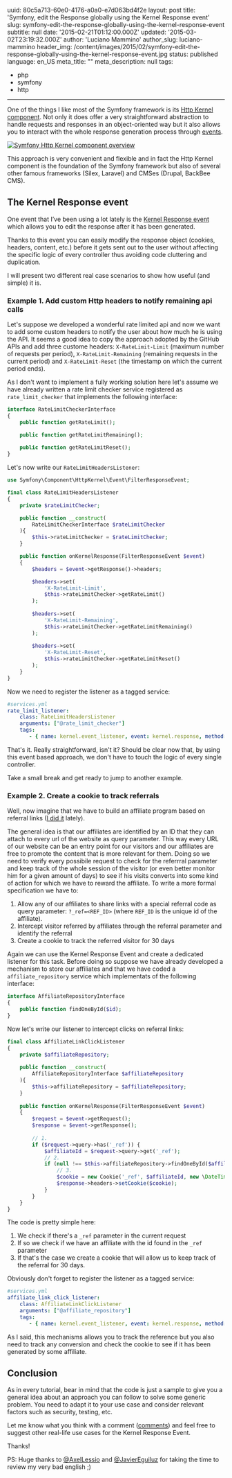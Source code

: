 uuid:             80c5a713-60e0-4176-a0a0-e7d063bd4f2e
layout:           post
title:            'Symfony, edit the Response globally using the Kernel Response event'
slug:             symfony-edit-the-response-globally-using-the-kernel-response-event
subtitle:         null
date:             '2015-02-21T01:12:00.000Z'
updated:          '2015-03-02T23:19:32.000Z'
author:           'Luciano Mammino'
author_slug:      luciano-mammino
header_img:       /content/images/2015/02/symfony-edit-the-response-globally-using-the-kernel-response-event.jpg
status:           published
language:         en_US
meta_title:       ""
meta_description: null
tags:
  - php
  - symfony
  - http

---

One of the things I like most of the Symfony framework is its [Http Kernel component](https://packagist.org/packages/symfony/http-kernel). Not only it does offer a very straightforward abstraction to handle requests and responses in an object-oriented way but it also allows you to interact with the whole response generation process through [events](http://symfony.com/doc/current/components/http_kernel/introduction.html#creating-an-event-listener).

[![Symfony Http Kernel component overview](/content/images/2015/02/symfony-http-kernel-component-overview-scheme.png)](http://symfony.com/doc/current/components/http_kernel/introduction.html)

This approach is very convenient and flexible and in fact the Http Kernel component is the foundation of the Symfony framework but also of several other famous frameworks (Silex, Laravel) and CMSes (Drupal, BackBee CMS).


## The Kernel Response event
One event that I’ve been using a lot lately is the  [Kernel Response event](http://api.symfony.com/master/Symfony/Component/HttpKernel/Event/FilterResponseEvent.html) which allows you to edit the response after it has been generated.

Thanks to this event you can easily modify the response object (cookies, headers, content, etc.) before it gets sent out to the user without affecting the specific logic of every controller thus avoiding code cluttering and duplication.

I will present two different real case scenarios to show how useful (and simple) it is.

### Example 1. Add custom Http headers to notify remaining api calls
Let's suppose we developed a wonderful rate limited api and now we want to add some custom headers to notify the user about how much he is using the API.
It seems a good idea to copy the approach adopted by the GitHub APIs and add three custome headers: `X-RateLimit-Limit` (maximum number of requests per period), `X-RateLimit-Remaining` (remaining requests in the current period) and `X-RateLimit-Reset` (the timestamp on which the current period ends).

As I don't want to implement a fully working solution here let's assume we have already written a rate limit checker service registered as `rate_limit_checker` that implements the following interface:

```php
interface RateLimitCheckerInterface
{
	public function getRateLimit();

	public function getRateLimitRemaining();
    
    public function getRateLimitReset();
}
```

Let's now write our `RateLimitHeadersListener`:

```php
use Symfony\Component\HttpKernel\Event\FilterResponseEvent;

final class RateLimitHeadersListener
{
	private $rateLimitChecker;

	public function __construct(
    	RateLimitCheckerInterface $rateLimitChecker
    ){
    	$this->rateLimitChecker = $rateLimitChecker;
    }

    public function onKernelResponse(FilterResponseEvent $event)
    {   
        $headers = $event->getResponse()->headers;

        $headers->set(
        	'X-RateLimit-Limit',
            $this->rateLimitChecker->getRateLimit()
        );
        
        $headers->set(
        	'X-RateLimit-Remaining',
            $this->rateLimitChecker->getRateLimitRemaining()
        );
        
        $headers->set(
        	'X-RateLimit-Reset',
            $this->rateLimitChecker->getRateLimitReset()
        );
    }   
}
```

Now we need to register the listener as a tagged service:

```yaml
#services.yml
rate_limit_listener:
    class: RateLimitHeadersListener
    arguments: ["@rate_limit_checker"]
    tags:
       - { name: kernel.event_listener, event: kernel.response, method: onKernelResponse }
```

That's it. Really straightforward, isn't it?
Should be clear now that, by using this event based approach, we don't have to touch the logic of every single controller.

Take a small break and get ready to jump to another example.

### Example 2. Create a cookie to track referrals

Well, now imagine that we have to build an affiliate program based on referral links ([I did it](https://sbaam.com/affiliates?_r=9oj) lately). 

The general idea is that our affiliates are identified by an ID that they can attach to every url of the website as query parameter. This way every URL of our website can be an entry point for our visitors and our affiliates are free to promote the content that is more relevant for them.
Doing so we need to verify every possibile request to check for the referrral parameter and keep track of the whole session of the visitor (or even better monitor him for a given amount of days) to see if his visits converts into some kind of action for which we have to reward the affiliate.
To write a more formal specification we have to:

  1. Allow any of our affiliates to share links with a special referral code as query parameter: `?_ref=<REF_ID>` (where `REF_ID` is the unique id of the affiliate).
  2. Intercept visitor referred by affiliates through the referral parameter and identify the referral
  3. Create a cookie to track the referred visitor for 30 days

Again we can use the Kernel Response Event and create a dedicated listener for this task. Before doing so suppose we have already developed a mechanism to store our affiliates and that we have coded a `affiliate_repository` service which implementats of the following interface:

```php
interface AffiliateRepositoryInterface
{
	public function findOneById($id);
}
```

Now let's write our listener to intercept clicks on referral links:

```php
final class AffiliateLinkClickListener
{
	private $affiliateRepository;
    
    public function __construct(
    	AffiliateRepositoryInterface $affiliateRepository
    ){
    	$this->affiliateRepository = $affiliateRepository;
    }
    
    public function onKernelResponse(FilterResponseEvent $event)
    {
    	$request = $event->getRequest();
        $response = $event->getResponse();
        
        // 1.
        if ($request->query->has('_ref')) {
        	$affiliateId = $request->query->get('_ref');
            // 2.
            if (null !== $this->affiliateRepository->findOneById($affiliateId)) {
            	// 3.
                $cookie = new Cookie('_ref', $affiliateId, new \DateTime('+30 days'));
                $response->headers->setCookie($cookie);
            }
        }
    }
}
```

The code is pretty simple here:

  1. We check if there's a `_ref` parameter in the current request
  2. If so we check if we have an affiliate with the id found in the `_ref` parameter
  3. If that's the case we create a cookie that will allow us to keep track of the referral for 30 days.
  
Obviously don't forget to register the listener as a tagged service:

```yaml
#services.yml
affiliate_link_click_listener:
    class: AffiliateLinkClickListener
    arguments: ["@affiliate_repository"]
    tags:
       - { name: kernel.event_listener, event: kernel.response, method: onKernelResponse }
```

As I said, this mechanisms allows you to track the reference but you also need to track any conversion and check the cookie to see if it has been generated by some affiliate.

## Conclusion

As in every tutorial, bear in mind that the code is just a sample to give you a general idea about an approach you can follow to solve some generic problem. You need to adapt it to your use case and consider relevant factors such as security, testing, etc.

Let me know what you think with a comment ([comments](#disqus_thread)) and feel free to suggest other real-life use cases for the Kernel Response Event.

Thanks!

PS: Huge thanks to [@AxelLessio](http://twitter.com/AxelLessio) and [@JavierEguiluz](http://twitter.com/javiereguiluz) for taking the time to review my very bad english ;)
